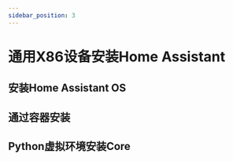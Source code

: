 ```yaml
---
sidebar_position: 3
---
```


# 通用X86设备安装Home Assistant

## 安装Home Assistant OS

## 通过容器安装

## Python虚拟环境安装Core